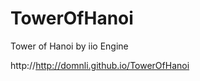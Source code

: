 TowerOfHanoi
============

Tower of Hanoi  by iio Engine

http://http://domnli.github.io/TowerOfHanoi
